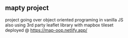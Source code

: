 ## mapty project

project going over object oriented programing in vanilla JS  
also using 3rd party leaflet library with mapbox tileset  
deployed @ https://map-oop.netlify.app/

